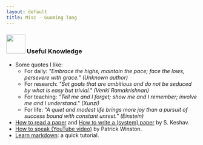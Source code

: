 ```yaml
---
layout: default
title: Misc - Guoming Tang
---
```


### <img src="../img/misc.png" height="50px"> Useful Knowledge

- Some quotes I like:
  - For daily: _"Embrace the highs, maintain the pace; face the lows, persevere with grace." (Unknown author)_ 
  - For research: _"Set goals that are ambitious and do not be seduced by what is easy but trivial." (Venki Ramakrishnan)_ 
  - For teaching: _"Tell me and I forget; show me and I remember; involve me and I understand." (Xunzi)_
  - For life: _"A quiet and modest life brings more joy than a pursuit of success bound with constant unrest." (Einstein)_
- [How to read a paper](http://svr-sk818-web.cl.cam.ac.uk/keshav/papers/07/paper-reading.pdf) and [How to write a (system) paper](http://svr-sk818-web.cl.cam.ac.uk/keshav/papers/10/ogres2.pdf) by S. Keshav.
- [How to speak (YouTube video)](https://youtu.be/Unzc731iCUY) by Patrick Winston.
- [Learn markdown](http://www.markdowntutorial.com/): a quick tutorial.
